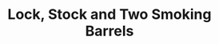 ---
title: "Lock, Stock and Two Smoking Barrels"

year: 1998

director: "Guy Ritchie"

summary: "A group of friends have to pay £500.000 in a week or else"

comment: "Cockney-slinging action-comedy that revitalised the british gangster genre. Makes for a north/south comparison with Get Carter (1971)"

video: "https://media.giphy.com/media/v1.Y2lkPTc5MGI3NjExOHZmbTEyYWI1bHBza24zMnpweWFmeHRuaWw2emxic3RnZXJsa2tyaiZlcD12MV9pbnRlcm5hbF9naWZfYnlfaWQmY3Q9Zw/PkimPOMOVbcMU/giphy.mp4"

image: "https://media.giphy.com/media/PkimPOMOVbcMU/giphy.gif"

imdb: "https://www.imdb.com/title/tt0120735/"

quotes:
  - "Listen to this one then; you open a company called the Arse Tickler's Faggot Fan Club. You take an advert in the back page of some gay mag, advertising the latest in arse-intruding dildos, sell it a bit with, er... I dunno, 'does what no other dildo can do until now', latest and greatest in sexual technology. Guaranteed results or money back, all that bollocks. These dills cost twenty-five each; a snip for all the pleasure they are going to give the recipients. They send a cheque to the company name, nothing offensive, er, Bobbie's Bits or something, for twenty-five. You put these in the bank for two weeks and let them clear. Now this is the clever bit. Then you send back the cheques for twenty-five pounds from the real company name, Arse Tickler's Faggot Fan Club, saying sorry, we couldn't get the supply from America, they have sold out. Now you see how many of the people cash those cheques; not a single soul, because who wants his bank manager to know he tickles arses when he is not paying in cheques!"
---